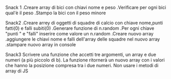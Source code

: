 Snack 1
.Creare array di bici con chiavi nome e peso
.Verificare per ogni bici qual'è il peso
.Stampo la bici con il peso minore



Snack2
.Creare arrey di oggetti di squadre di calcio con chiave nome,punti fatti(0) e falli subiti(0)
.Generare funzione di n.random
.Per ogni chiave "punti " e "falli" inserire come valore un n.random
.Creare nuovo array
.aggiungere le chiavi nome e falli dell'array delle squadre nel nuovo array
.stampare nuovo array in console

Snack3
Scrivere una funzione che accetti tre argomenti, un array e due numeri (a più piccolo di b).
La funzione ritornerà un nuovo array con i valori che hanno la posizione compresa tra i due numeri. Non usare i metodi di array di JS
